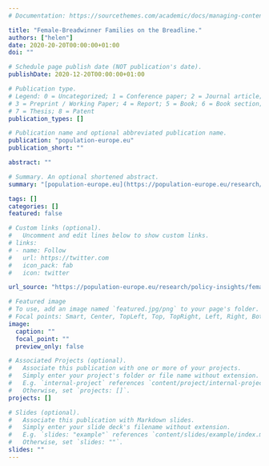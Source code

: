 ```yaml
---
# Documentation: https://sourcethemes.com/academic/docs/managing-content/

title: "Female-Breadwinner Families on the Breadline."
authors: ["helen"]
date: 2020-20-20T00:00:00+01:00
doi: ""

# Schedule page publish date (NOT publication's date).
publishDate: 2020-12-20T00:00:00+01:00

# Publication type.
# Legend: 0 = Uncategorized; 1 = Conference paper; 2 = Journal article;
# 3 = Preprint / Working Paper; 4 = Report; 5 = Book; 6 = Book section;
# 7 = Thesis; 8 = Patent
publication_types: []

# Publication name and optional abbreviated publication name.
publication: "population-europe.eu"
publication_short: ""

abstract: ""

# Summary. An optional shortened abstract.
summary: "[population-europe.eu](https://population-europe.eu/research/policy-insights/female-breadwinner-families-breadline), 9 December 2020: Policy Insight for Population Europe."

tags: []
categories: []
featured: false

# Custom links (optional).
#   Uncomment and edit lines below to show custom links.
# links:
# - name: Follow
#   url: https://twitter.com
#   icon_pack: fab
#   icon: twitter

url_source: "https://population-europe.eu/research/policy-insights/female-breadwinner-families-breadline"

# Featured image
# To use, add an image named `featured.jpg/png` to your page's folder. 
# Focal points: Smart, Center, TopLeft, Top, TopRight, Left, Right, BottomLeft, Bottom, BottomRight.
image:
  caption: ""
  focal_point: ""
  preview_only: false

# Associated Projects (optional).
#   Associate this publication with one or more of your projects.
#   Simply enter your project's folder or file name without extension.
#   E.g. `internal-project` references `content/project/internal-project/index.md`.
#   Otherwise, set `projects: []`.
projects: []

# Slides (optional).
#   Associate this publication with Markdown slides.
#   Simply enter your slide deck's filename without extension.
#   E.g. `slides: "example"` references `content/slides/example/index.md`.
#   Otherwise, set `slides: ""`.
slides: ""
---
```

